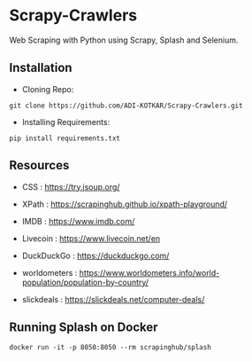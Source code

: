 # Scrapy-Crawlers
Web Scraping with Python using Scrapy, Splash and Selenium.

## Installation
- Cloning Repo:
```
git clone https://github.com/ADI-KOTKAR/Scrapy-Crawlers.git
```
- Installing Requirements:
 ```
pip install requirements.txt
```

## Resources
- CSS : https://try.jsoup.org/
- XPath : https://scrapinghub.github.io/xpath-playground/

- IMDB : https://www.imdb.com/
- Livecoin : https://www.livecoin.net/en
- DuckDuckGo : https://duckduckgo.com/
- worldometers : https://www.worldometers.info/world-population/population-by-country/
- slickdeals : https://slickdeals.net/computer-deals/

## Running Splash on Docker
```
docker run -it -p 8050:8050 --rm scrapinghub/splash
```
